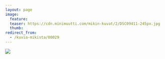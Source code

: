 ```yaml
---
layout: page
image:
  feature:
  teaser: https://cdn.minimuutti.com/mikin-kuvat/2/DSC09411-245px.jpg
  thumb:
redirect_from:
  - /kuvia-mikista/00029
---
```


![](https://cdn.minimuutti.com/mikin-kuvat/2/DSC09411-800px.jpg)
